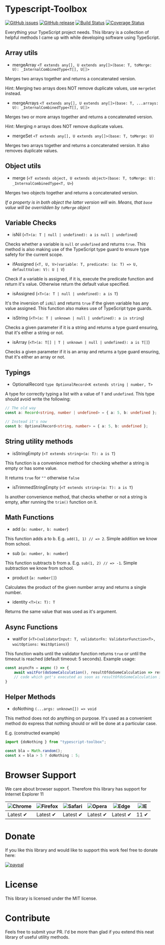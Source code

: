 # Typescript-Toolbox

[![GitHub issues](https://img.shields.io/github/issues/R3DST0RM/typescript-toolbox)](https://github.com/R3DST0RM/typescript-toolbox/issues)
[![GitHub release](https://img.shields.io/github/v/release/R3DST0RM/typescript-toolbox.svg)](https://github.com/R3DST0RM/typescript-toolbox/releases)
[![Build Status](https://travis-ci.org/R3DST0RM/typescript-toolbox.svg?branch=master)](https://travis-ci.org/R3DST0RM/typescript-toolbox)
[![Coverage Status](https://coveralls.io/repos/github/R3DST0RM/typescript-utils/badge.svg?branch=master)](https://coveralls.io/github/R3DST0RM/typescript-utils?branch=master)

Everything your TypeScript project needs. This library is a collection of helpful methods I came up with while developing software using TypeScript.

## Array utils

-  mergeArray `<T extends any[], U extends any[]>(base: T, toMerge: U): _InternalCombinedType<T[], U[]>`

Merges two arrays together and returns a concatenated version.

Hint: Merging two arrays does NOT remove duplicate values, use `mergeSet` instead.

-  mergeArrays `<T extends any[], U extends any[]>(base: T, ...arrays: U): _InternalCombinedType<T[], U[]>`

Merges two or more arrays together and returns a concatenated version.

Hint: Merging *n* arrays does NOT remove duplicate values.

-  mergeSet `<T extends any[], U extends any[]>(base: T, toMerge: U)`

Merges two arrays together and returns a concatenated version. It also removes duplicate values.

## Object utils

-  merge (`<T extends object, U extends object>(base: T, toMerge: U): _InternalCombinedType<T, U>`)

Merges two objects together and returns a concatenated version.

_If a property is in both object the latter version will win. Means, that `base` value will be overridden by `toMerge` object_

## Variable Checks

- isNil (`<T>(a: T | null | undefined): a is null | undefined`)

Checks whether a variable is `null` or `undefined` and returns `true`. This method is also making use of the TypeScript type guard to ensure type safety for the current scope.

- ifAssigned (`<T, U, V>(variable: T, predicate: (a: T) => U, defaultValue: V): U | V`)

Check if a variable is assigned, if it is, execute the predicate function and return it's value. Otherwise return the default value specified.

- isAssigned (`<T>(a: T | null | undefined): a is T`)

It's the inversion of `isNil` and returns `true` if the given variable has any value assigned. This function also makes use of TypeScript type guards.

- isString (`<T>(a: T | unknown | null | undefined): a is string`)

Checks a given parameter if it is a string and returns a type guard ensuring, that it's either a string or not.

- isArray (`<T>(a: T[] | T | unknown | null | undefined): a is T[]`)

Checks a given parameter if it is an array and returns a type guard ensuring, that it's either an array or not.

## Typings

- OptionalRecord `type OptionalRecord<K extends string | number, T>`

A type for correctly typing a list with a value of `T` and `undefined`. This type should avoid write the following:

```typescript
// The old way
const a: Record<string, number | undefined> = { a: 5, b: undefined };

// Instead it's now
const b: OptionalRecord<string, number> = { a: 5, b: undefined };
```

## String utility methods

-  isStringEmpty (`<T extends string>(a: T): a is T`)

This function is a convenience method for checking whether a string is empty or has some value.

It returns `true` for `""` otherwise `false`

-  isTrimmedStringEmpty (`<T extends string>(a: T): a is T`)

Is another convenience method, that checks whether or not a string is empty, after running the `trim()` function on it.

## Math Functions

-  add (`a: number, b: number`)

This function adds a to b. E.g. `add(1, 1) // => 2`. Simple addition we know from school.

-  sub (`a: number, b: number`)

This function subtracts b from a. E.g. `sub(1, 2) // => -1`. Simple subtraction we know from school.

-  product (`a: number[]`)

Calculates the product of the given number array and returns a single number.

-  identity `<T>(x: T): T`

Returns the same value that was used as it's argument.

## Async Functions

-  waitFor (`<T>(validatorInput: T, validatorFn: ValidatorFunction<T>, waitOptions: WaitOptions)`)

This function waits until the validator function returns `true` or until the timeout is reached (default timeout: 5 seconds).
Example usage:

```typescript
const asyncFn = async () => {
    await waitFor(doSomeCalculation(), resultOfdoSomeCalculation => resultOfdoSomeCalculation === 5);
    // code which get's executed as soon as resultOfdoSomeCalculation is equal to 5 otherwise the Promise will get rejected after 5 seconds
}
```

## Helper Methods

- doNothing `(...args: unknown[]) => void`

This method does not do anything on purpose. It's used as a convenient method do express that nothing should or will be done at a particular case.

E.g. (constructed example) 
```typescript
import {doNothing } from "typescript-toolbox";

const bla = Math.random();
const x = bla > 5 ? doNothing : 5;
```

# Browser Support

We care about browser support. Therefore this library has support for Internet Explorer 11

![Chrome](https://raw.github.com/alrra/browser-logos/master/src/chrome/chrome_48x48.png) | ![Firefox](https://raw.github.com/alrra/browser-logos/master/src/firefox/firefox_48x48.png) | ![Safari](https://raw.github.com/alrra/browser-logos/master/src/safari/safari_48x48.png) | ![Opera](https://raw.github.com/alrra/browser-logos/master/src/opera/opera_48x48.png) | ![Edge](https://raw.github.com/alrra/browser-logos/master/src/edge/edge_48x48.png) | ![IE](https://raw.github.com/alrra/browser-logos/master/src/archive/internet-explorer_9-11/internet-explorer_9-11_48x48.png) |
--- | --- | --- | --- | --- | --- |
Latest ✔ | Latest ✔ | Latest ✔ | Latest ✔ | Latest ✔ | 11 ✔ |

# Donate

If you like this library and would like to support this work feel free to donate here:

[![paypal](https://www.paypalobjects.com/en_US/DK/i/btn/btn_donateCC_LG.gif)](https://www.paypal.com/cgi-bin/webscr?cmd=_donations&business=dominik.schwarzbauer%40googlemail.com)

# License

This library is licensed under the MIT license.

# Contribute

Feels free to submit your PR. I'd be more than glad if you extend this neat library of useful utility methods.
